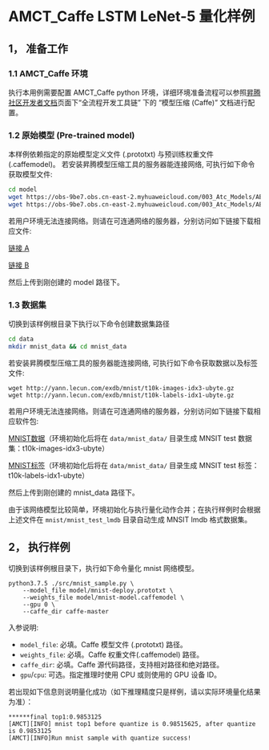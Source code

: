 # AMCT_Caffe LSTM LeNet-5 量化样例

## 1， 准备工作

### 1.1 AMCT_Caffe 环境

执行本用例需要配置 AMCT_Caffe python 环境，详细环境准备流程可以参照[昇腾社区开发者文档](https://ascend.huawei.com/zh/#/document?tag=developer)页面下“全流程开发工具链” 下的 “模型压缩 (Caffe)” 文档进行配置。

### 1.2 原始模型 (Pre-trained model)

本样例依赖指定的原始模型定义文件 (.prototxt) 与预训练权重文件 (.caffemodel)。
若安装昇腾模型压缩工具的服务器能连接网络, 可执行如下命令获取模型文件:

```bash
cd model
wget https://obs-9be7.obs.cn-east-2.myhuaweicloud.com/003_Atc_Models/AE/ATC%20Model/mnist/mnist-deploy.prototxt
wget https://obs-9be7.obs.cn-east-2.myhuaweicloud.com/003_Atc_Models/AE/ATC%20Model/mnist/mnist-model.caffemodel
```

若用户环境无法连接网络。则请在可连通网络的服务器，分别访问如下链接下载相应文件:

[链接 A](https://obs-9be7.obs.cn-east-2.myhuaweicloud.com/003_Atc_Models/AE/ATC%20Model/mnist/mnist-deploy.prototxt)

[链接 B](https://obs-9be7.obs.cn-east-2.myhuaweicloud.com/003_Atc_Models/AE/ATC%20Model/mnist/mnist-model.caffemodel)

然后上传到刚创建的 model 路径下。

### 1.3 数据集

切换到该样例根目录下执行以下命令创建数据集路径

```bash
cd data
mkdir mnist_data && cd mnist_data
```

若安装昇腾模型压缩工具的服务器能连接网络, 可执行如下命令获取数据以及标签文件:

```none
wget http://yann.lecun.com/exdb/mnist/t10k-images-idx3-ubyte.gz
wget http://yann.lecun.com/exdb/mnist/t10k-labels-idx1-ubyte.gz
```

若用户环境无法连接网络。则请在可连通网络的服务器，分别访问如下链接下载相应软件包:

[MNIST数据](http://yann.lecun.com/exdb/mnist/t10k-imagesidx3-ubyte.gz)（环境初始化后将在 `data/mnist_data/` 目录生成 MNSIT test 数据集：t10k-images-idx3-ubyte）

[MNIST标签](http://yann.lecun.com/exdb/mnist/t10klabels-idx1-ubyte.gz)（环境初始化后将在 `data/mnist_data/` 目录生成 MNSIT test 标签：t10k-labels-idx1-ubyte）

然后上传到刚创建的 mnist_data 路径下。

由于该网络模型比较简单，环境初始化与执行量化动作合并；在执行样例时会根据上述文件在 `mnist/mnist_test_lmdb` 目录自动生成 MNSIT lmdb 格式数据集。

## 2， 执行样例

切换到该样例根目录下，执行如下命令量化 mnist 网络模型。

```none
python3.7.5 ./src/mnist_sample.py \
    --model_file model/mnist-deploy.prototxt \
    --weights_file model/mnist-model.caffemodel \
    --gpu 0 \
    --caffe_dir caffe-master
```

入参说明:

* `model_file`: 必填。Caffe 模型文件 (.prototxt) 路径。
* `weights_file`: 必填。Caffe 权重文件(.caffemodel) 路径。
* `caffe_dir`: 必填。Caffe 源代码路径，支持相对路径和绝对路径。
* `gpu`/`cpu`: 可选。指定推理时使用 CPU 或则使用的 GPU 设备 ID。

若出现如下信息则说明量化成功（如下推理精度只是样例，请以实际环境量化结果为准）：

```none
******final top1:0.9853125
[AMCT][INFO] mnist top1 before quantize is 0.98515625, after quantize is 0.9853125
[AMCT][INFO]Run mnist sample with quantize success!
```
